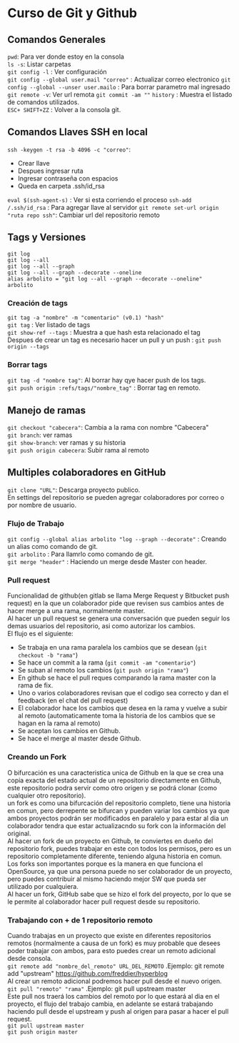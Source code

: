 # Curso de Git y Github

## Comandos Generales
`pwd`: Para ver donde estoy en la consola   
`ls -s`: Listar carpetas   
`git config -l` : Ver configuración   
`git config --global user.mail "correo"` : Actualizar correo electronico
`git config --global --unser user.mailo` : Para borrar parametro mal ingresado
`git remote -v`: Ver url remota
`git commit -am ""` 
`history` : Muestra el listado de comandos utilizados.   
`ESC+ SHIFT+ZZ` : Volver a la consola git.   

## Comandos Llaves SSH en local
`ssh -keygen -t rsa -b 4096 -c "correo"`: 
- Crear llave
- Despues ingresar ruta
- Ingresar contraseña con espacios
- Queda en carpeta .ssh/id_rsa

`eval $(ssh-agent-s)` : Ver si esta corriendo el proceso
`ssh-add /.ssh/id_rsa` : Para agregar llave al servidor
`git remote set-url origin "ruta repo ssh"`: Cambiar url del repositorio remoto

## Tags y Versiones
`git log`   
`git log --all`   
`git log --all --graph`   
`git log --all --graph --decorate --oneline`   
`alias arbolito = "git log --all --graph --decorate --oneline"`   
`arbolito`

### Creación de tags    
`git tag -a "nombre" -m "comentario" (v0.1) "hash"`    
`git tag` : Ver listado de tags   
`git show-ref --tags` : Muestra a que hash esta relacionado el tag   
Despues de crear un tag es necesario hacer un pull y un push : `git push origin --tags`   

### Borrar tags    
`git tag -d "nombre tag"`: Al borrar hay qye hacer push de los tags.    
`git push origin :refs/tags/"nombre_tag"` : Borrar tag en remoto.    

##  Manejo de ramas
`git checkout "cabecera"`: Cambia a la rama con nombre "Cabecera"    
`git branch`: ver ramas   
`git show-branch`: ver ramas y su historia   
`git push origin cabecera`: Subir rama al remoto   

##  Multiples colaboradores en GitHub
`git clone "URL"`: Descarga proyecto publico.   
En settings del repositorio se pueden agregar colaboradores por correo o por nombre de usuario.

###  Flujo de Trabajo   
`git config --global alias arbolito "log --graph --decorate"` : Creando un alias como comando de git.   
`git arbolito` : Para llamrlo como comando de git.   
`git merge "header"` : Haciendo un merge desde Master con header.   

###  Pull request   
Funcionalidad de github(en gitlab se llama Merge Request y Bitbucket push request) en la que un colaborador pide que revisen sus cambios antes de hacer merge a una rama, normalmente master.   
Al hacer un pull request se genera una conversación que pueden seguir los demas usuarios del repositorio, asi como autorizar los cambios.   
El flujo es el siguiente:    
* Se trabaja en una rama paralela los cambios que se desean (`git checkout -b "rama"`)   
* Se hace un commit a la rama (`git commit -am "comentario"`)   
* Se suban al remoto los cambios (`git push origin "rama"`)   
* En github se hace el pull reques comparando la rama master con la rama de fix.   
* Uno o varios colaboradores revisan que el codigo sea correcto y dan el feedback (en el chat del pull request)   
* El colaborador hace los cambios que desea en la rama y vuelve a subir al remoto (automaticamente toma la historia de los cambios que se hagan en la rama al remoto)   
* Se aceptan los cambios en Github.   
* Se hace el merge al master desde Github.   

###  Creando un Fork   
O bifurcación es una caracteristica unica de Github en la que se crea una copia exacta del estado actual de un repositorio directamente en Github, este repositorio podra servir como otro origen y se podrá clonar (como cualquier otro repositorio).   
un fork es como una bifurcación del repositorio completo, tiene una historia en comun, pero derrepente se bifurcan y pueden variar los cambios ya que ambos proyectos podrán ser modificados en paralelo y para estar al dia un colaborador tendra que estar actualizacndo su fork con la información del original.   
Al hacer un fork de un proyecto en Github, te conviertes en dueño del repositorio fork, puedes trabajar en este con todos los permisos, pero es un repositorio completamente diferente, teniendo alguna historia en comun.   
Los  forks son importantes porque es la manera en que funciona el OpenSource, ya que una persona puede no ser colaborador de un proyecto, pero puedes contribuir al mismo haciendo mejor SW que pueda ser utilizado por cualquiera.   
Al hacer un fork, GitHub sabe que se hizo el fork del proyecto, por lo que se le permite al colaborador hacer pull request desde su repositorio.   

###  Trabajando con + de 1 repositorio remoto    
Cuando trabajas en un proyecto que existe en diferentes repositorios remotos (normalmente a causa de un fork) es muy probable que desees poder trabajar con ambos, para esto puedes crear un remoto adicional desde consola.   
`git remote add "nombre_del_remoto" URL_DEL_REMOTO` .Ejemplo: git remote add "upstream" https://github.com/freddier/hyperblog       
Al crear un remoto adicional podremos hacer pull desde el nuevo origen.   
`git pull "remoto" "rama"` .Ejemplo: git pull upstream master   
Este pull nos traerá los cambios del remoto por lo que estará al dia en el proyecto, el flujo del trabajo cambia, en adelante se estará trabajando haciendo pull desde el upstream y push al origen para pasar a hacer el pull request.   
`git pull upstream master`   
`git push origin master`   
